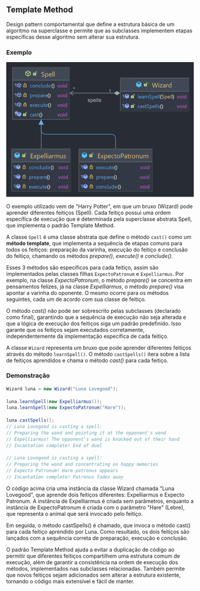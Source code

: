 ## Template Method

Design pattern comportamental que define a estrutura básica de um algoritmo na superclasse e permite que as subclasses implementem etapas específicas desse algoritmo sem alterar sua estrutura.

### Exemplo

![template-method-diagram](../UML_Diagrams/template-method.png)

O exemplo utilizado vem de "Harry Potter", em que um bruxo (Wizard) pode aprender diferentes feitiços  (Spell). Cada feitiço possui uma ordem específica de execução que é determinada pela superclasse abstrata Spell, que implementa o padrão Template Method.

A classe `Spell` é uma classe abstrata que define o método `cast()` como um **método template**, que implementa a sequência de etapas comuns para todos os feitiços: preparação da varinha, execução do feitiço e conclusão do feitiço, chamando os métodos _prepare()_, _execute()_ e _conclude()_.

Esses 3 métodos são específicos para cada feitiço, assim são implementados pelas classes filhas `ExpectoPatronum` e `Expelliarmus`. Por exemplo, na classe _ExpectoPatronum_, o método _prepare()_ se concentra em pensamentos felizes, já na classe _Expelliarmus_, o método _prepare()_ visa apontar a varinha do oponente. O mesmo ocorre para os métodos seguintes, cada um de acordo com sua classe de feitiço. 

O método _cast()_ não pode ser sobrescrito pelas subclasses (declarado como final), garantindo que a sequência de execução não seja alterada e que a lógica de execução dos feitiços siga um padrão predefinido. Isso garante que os feitiços sejam executados corretamente, independentemente da implementação específica de cada feitiço. 

A classe `Wizard` representa um bruxo que pode aprender diferentes feitiços através do método `learnSpell()`. O método `castSpells()` itera sobre a lista de feitiços aprendidos e chama o método _cast()_ para cada feitiço.


### Demonstração

```java
Wizard luna = new Wizard("Luna Lovegood");

luna.learnSpell(new Expelliarmus());
luna.learnSpell(new ExpectoPatronum("Hare"));

luna.castSpells();
// Luna Lovegood is casting a spell:
// Preparing the wand and pointing it at the opponent's wand
// Expelliarmus! The opponent's wand is knocked out of their hand
// Incantation complete! End of duel

// Luna Lovegood is casting a spell:
// Preparing the wand and concentrating on happy memories
// Expecto Patronum! Hare patronus appears
// Incantation complete! Patronus fades away
```

O código acima cria uma instância da classe Wizard chamada "Luna Lovegood", que aprende dois feitiços diferentes: Expelliarmus e Expecto Patronum. A instância de Expelliarmus é criada sem parâmetros, enquanto a instância de ExpectoPatronum é criada com o parâmetro "Hare" (Lebre), que representa o animal que será invocado pelo feitiço.

Em seguida, o método castSpells() é chamado, que invoca o método cast() para cada feitiço aprendido por Luna. Como resultado, os dois feitiços são lançados com a sequência correta de preparação, execução e conclusão.

O padrão Template Method ajuda a evitar a duplicação de código ao permitir que diferentes feitiços compartilhem uma estrutura comum de execução, além de garantir a consistência na ordem de execução dos métodos, implementados nas subclasses relacionadas. Também permite que novos feitiços sejam adicionados sem alterar a estrutura existente, tornando o código mais extensível e fácil de manter.